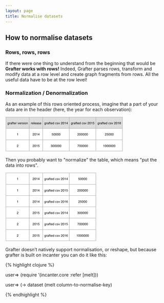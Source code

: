 ```yaml
---
layout: page
title: Normalise datasets
---
```


## How to normalise datasets

### Rows, rows, rows

If there were one thing to understand from the beginning that would be **Grafter works with rows!**
Indeed, Grafter parses rows, transform and modify data at a row level and create graph fragments from rows. All the useful data have to be at the row level!

### Normalization / Denormalization

As an example of this rows oriented process, imagine that a part of your data are in the header (here, the year for each observation):

![normalization](/assets/902_philo_1.png)

Then you probably want to "normalize" the table, which means "put the data into rows".

![normalization](/assets/902_philo_2.png)

Grafter doesn’t natively support normalisation, or reshape, but because grafter is built on incanter you can do it like this:


{% highlight clojure %}

user=> (require ‘(incanter.core :refer [melt]))

user=> (-> dataset
          (melt column-to-normalise-key)

{% endhighlight %}
